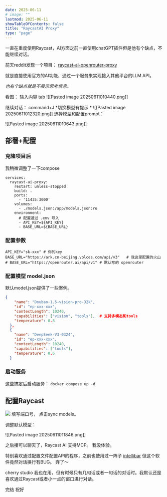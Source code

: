 ```yaml
---
date: 2025-06-11
# image: ""
lastmod: 2025-06-11
showTableOfContents: false
title: "RaycastAI Proxy"
type: "page"
---
```

一直在重度使用Raycast，AI方面之前一直使用chatGPT插件但是他有个缺点，不能继续对话。

前天reddit发现一个项目： [raycast-ai-openrouter-proxy](https://github.com/miikkaylisiurunen/raycast-ai-openrouter-proxy.git)

就是直接使用官方的AI功能，通过一个服务来实现接入其他平台的LLM API。

*也有个缺点就是不展示思考信息。*

看图：
输入内容 tab 
![[Pasted image 20250611010440.png]]

继续对话：
command+J  *切换模型有提示 *
![[Pasted image 20250611012320.png]] 
选择模型和配置prompt：

![[Pasted image 20250611010643.png]]

## 部署+配置
### 克隆项目后
我稍微调整了一下compose
```compose
services:
  raycast-ai-proxy:
    restart: unless-stopped
    build: .
    ports:
      - '11435:3000'
    volumes:
      - ./models.json:/app/models.json:ro
    environment:
	  # 配置通过 .env 导入
      - API_KEY=${API_KEY}
      - BASE_URL=${BASE_URL}

```
### 配置参数
```.env
API_KEY="sk-xxx" # 你的key
BASE_URL="https://ark.cn-beijing.volces.com/api/v3"   # 我这里配置的火山
# BASE_URL="https://openrouter.ai/api/v1" # 默认写的 openrouter
```


### 配置模型 model.json
默认model.json提供了一些案例。
```json
{
    "name": "Doubao-1.5-vision-pro-32k",
    "id": "ep-xxx-xxx",
    "contextLength": 10240,
    "capabilities": ["vision", "tools"],  # 支持多模态和tools
    "temperature": 0.8
  },
  {
    "name": "DeepSeek-V3-0324",
    "id": "ep-xxx-xxx",
    "contextLength": 10240,
    "capabilities": ["tools"],
    "temperature": 0.6
  }
```

### 启动服务
这些搞定后启动服务：  `docker compose up -d`

## 配置Raycast

![](https://s2.loli.net/2025/06/11/dNVuhj4RW1CAFc2.png)
填写端口号， 点击sync models。

调整默认模型：

![[Pasted image 20250611011846.png]]


之后接可以聊天了，Raycast AI 支持MCP。 我没体验。

特别喜欢通过配置文件配置API的程序，之前也使用过一阵子 [intellibar](https://intellibar.app/) 但这个软件竟然对话换行有BUG。 弃了～ 

cherry studio 我也在用，但有时候只有几句话或者一句话的对话时。我默认还是喜欢通过Raycast或者小一点的窗口进行对话。 

完结
祝好